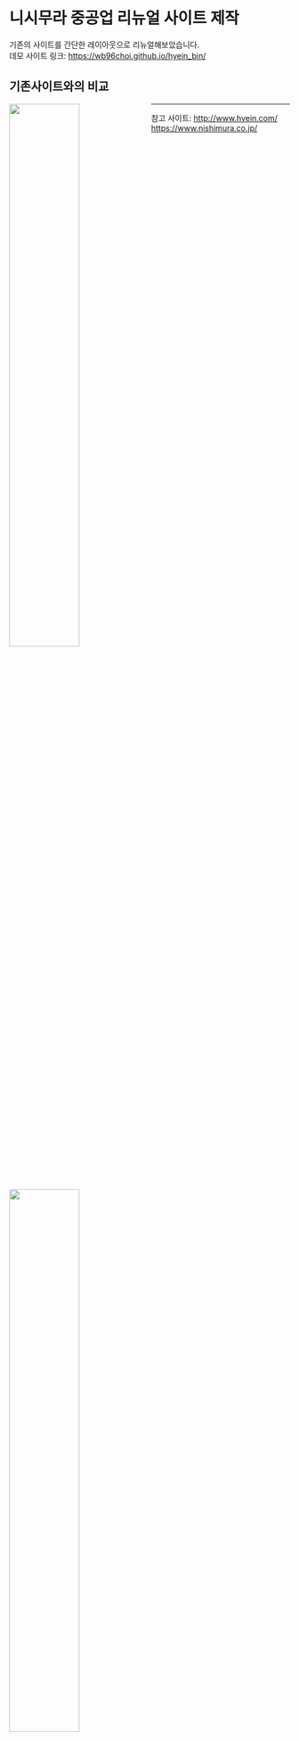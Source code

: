 # 니시무라 중공업 리뉴얼 사이트 제작

기존의 사이트를 간단한 레이아웃으로 리뉴얼해보았습니다.
<br>데모 사이트 링크: 
https://wb96choi.github.io/hyein_bin/


## 기존사이트와의 비교

<img align="left" width="50%" src="readme/before-pc.png">

<img align="left" width="50%" src="readme/after-pc.png">








-----------------------
참고 사이트: http://www.hyein.com/
    <br>    https://www.nishimura.co.jp/

